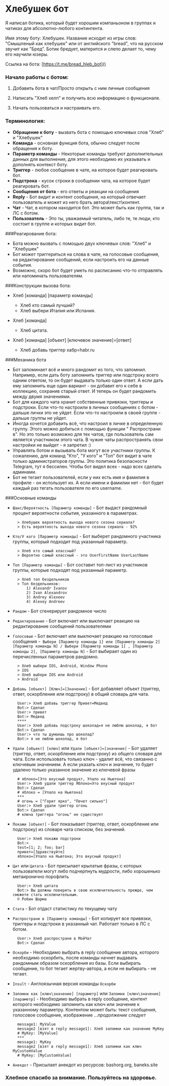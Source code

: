 # Хлебушек бот

Я написал ботика, который будет хорошим компаньоном в группах и чатиках для абсолютно-любого контингента.

Имя этому боту: Хлебушек. Название исходит из игры слов: "Смышленый как хлебушек" или от английского "bread", что на
русском звучит как "Бред". Ботик бредует, матерится и слепо делает то, чему его научили юзеры.

Ссылка на бота: [https://t.me/bread_hleb_bot]()

### Начало работы с ботом:

1) Добавить бота в чат/Просто открыть с ним личные сообщения

2) Написать "Хлеб хелп" и получить всю информацию о функционале.

3) Начать пользоваться и настраивать его.

### Терминология:

- **Обращение к боту** - вызвать бота с помощью ключевых слов "Хлеб" и "Хлебушек"
- **Команда** - основная функция бота, обычно следует после обращения к боту.
- **Параметр команды** - Некоторые команды требуют дополнительных данных для выполнения, для этого необходимо их
  указывать и дополнять контекст боту.
- **Триггер** - любое сообщение в чате, на которое будет реагировать бот.
- **Подстрока** - кусок строки в сообщении чата, на которое будет реагировать бот.
- **Сообщения от бота** - его ответы и реакции на сообщения
- **Reply** - Бот видит и контент сообщения, на который отвечает пользователь и может из него брать автора\текст\контент.
- **Чат** - Чат, в котором находится бот. Это может быть как группа, так и ЛС с ботом. 
- **Пользователь** - Это ты, уважаемый читатель, либо те, те люди, кто состоит в группе и которых видит бот.

###Реагирование бота:

- Бота можно вызвать с помощью двух ключевых слов: "Хлеб" и "Хлебушек"
- Бот может триггериться на слова в чате, на голосовые сообщения, на редактирование сообщений, если настроить его на
  данные события.
- Возможно, скоро бот будет уметь по расписанию что-то отправлять или напоминать пользователям.

###Конструкции вызова бота:

- Хлеб [команда] [параметр команды]
    - Хлеб кто самый лучший?
    - Хлеб выбери Италия или Испания.

- Хлеб [команда]
    - Хлеб цитата.

- Хлеб [команда] [объект] [ключевое значение]=[ответ]
    - Хлеб добавь триггер хабр=habr.ru

###Механика бота

- Бот запоминает всё и много рандомит из того, что запомнил. Например, если дать боту запомнить триггер или подстроку
  всего одним ответом, то он будет выдавать только один ответ. А если дать ему запомнить еще один вариант - он добавит
  его к себе в коллекцию, сохранив старый ответ. И теперь он будет рандомить между двумя значениями.
- Бот для каждого чата хранит собственные привязки, триггеры и подстроки. Если что-то настроили в личных сообщениях с
  ботом - дальше лички это не уйдет. Если что-то настроили в своей группе - дальше группы не уйдет.
- Иногда хочется добавить всё, что настроил в личке в определенную группу. Этого можно добиться с помощью функции "
  Распространи в". Но это только возможно для тех чатов, где пользователь сам является участником этого чата. В чужие
  чаты распространять свои настройки не выйдет - я запретил :)
- Управлять ботом и вызывать бота могут все участники группы. К сожалению, для команд "Кто", "У кого" и "Топ" бот видит
  в чате только администраторов группы. Это политика безопасности Telegram, тут я бессилен. Чтобы бот видел всех - надо
  всех сделать админами.
- Бот не тегает пользователей, если у них есть имя и фамилия в профиле - он использует их. А если имени и фамилии нет -
  бот будет каждый раз тегать пользователя по его username.

###Основные команды

- `Шанс/Вероятность [Параметр команды]` - Бот выдаст рандомный процент вероятности события, указанного в параметрах.

        > Хлебушек вероятность выхода нового сезона сериала?
        > Есть вероятность выхода нового сезона сериала - 92%

- `Кто/У кого [Параметр команды]` - Бот выберет рандомного участника группы, который подходит под указанный параметр.

        > Хлеб кто самый классный?
        > Вероятно самый классный - это UserFirstName UserLastName

- `Топ [Параметр команды]` - Бот составит топ-лист из участников группы, которые подходят под указанный параметр.

        > Хлеб топ бездельников
        > Топ бездельников:
            1) Alexandr Ivanov 
            2) Ivan Alexandrov
            3) Andrey Alexeev
            4) Alexey Andreev

- `Рандом` - Бот сгенерирует рандомное число
- `Редактирование` - Бот включает или выключает реакцию на редактирование сообщений пользователями
- `Голосовые` - Бот включает или выключает реакцию на голосовые сообщения
-` Выбери [Параметр команды 1] или [Параметр команды 2] [Параметр команды N] / Выбери [Параметр команды 1]
  , [Параметр команды 2], [Параметр команды N]` - Бот выбирает один из перечисленных параметров рандомно.
        
        > Хлеб выбери IOS, Android, Window Phone
        > IOS
        > Хлеб выбери IOS или Android
        > Android

- `Добавь [объект] [Ключ]=[Значение]` - Бот добавляет объект (триггер, ответ, оскорбление или подстроку) в общий
  словарь для чата.

        User:> Хлеб добавь триггер Привет=Медвед
        Bot:> Сделал
        User:> привет
        Bot:> Медвед
        ****
        User:> Хлеб добавь подстроку шоколад=я не люблю шоколад, я бот
        Bot:> Сделал
        User:> что ты думаешь про шоколад?
        Bot:> я не люблю шоколад, я бот


- `Удали [объект] [ключ]` или `Удали [объект]=[значение]` - Бот удаляет (триггер, ответ, оскорбление или подстроку) из общего словаря
  для чата. Если использовать только ключ - удалит всё, что связанно с ключевым значением. А если указать ключ и значение, то будет удалено только указанное значение из ключевой фразы
        
        # яблоко=[Это вкусный продукт, Упало на Ньютона]
        User:> Хлеб удали триггер Яблоко=Это вкусный продукт
        Bot:> Сделал
        # яблоко = [Упало на Ньютона]
        ***
        # огонь = ["Горит ярко", "Печет сильно"]
        User:> Хлеб удали триггер огонь
        Bot:> Сделал
        # ключа триггера "огонь" не существует

- `Покажи [объект]` - Бот показывает (триггер, ответ, оскорбление или подстроку) из словаря чата списком, без
  значений.

        User:> Хлеб покажи подстроки
        Bot:> 
        test=[1; 2; foo; bar]
        привет=[Здравствуйте]
        яблоко=[Упало на Ньютона; Это вкусный продукт]


- `Цит` или `Цитата` - Бот присылает крылатые фразы, с которых пользователи могут либо подчерпнуть мудрости, либо
  хорошенько метаиронично порофлить

        User:> Хлеб цитата
        Bot:> Вы должны поверить в свою исключительность прежде, чем сможете стать исключительным. 
        © Робин Шарма


- `Стата` - Бот отдаст статистику по текущему чату

- `Распространи в [Параметр команды]` - Бот копирует все привязки, триггеры и подстроки в указанный чат. Работает только в
  ЛС с ботом.

        User:> Хлеб распространи в МойЧат
        Bot:> Сделал

- `Оскорби` - Необходимо выбрать в reply сообщение автора, которого необходимо оскорбить, после команды начнет выдавать рандомным образом оскорбления из базы. Если выбирать сообщение, то бот тегает жертву-автора, а если не выбирать - не тегает.

- `Insult` - Англоязычная версия команды `Оскорби`

- `Запомни как [ключ\значение] [параметр]` или `Запомни [ключ\значение] [параметр]` - Необходимо выбрать в reply сообщение, контент которого необходимо запомнить как ключ или значение к указанному параметру. Контентом может быть: текст сообщения, голосовое сообщение, изображение ...*продолжение следует*
      
        message1: MyValue
        message2 [взят в reply message1]: Хлеб запомни как значение MyKey
        # MyKey: [MyValue]
        ***
        message1: MyKey
        message2 [взят в reply message1]: Хлеб запомни как ключ MyCustomValue
        # MyKey: [MyCustomValue]

- `Анекдот` - Присылает анекдот из ресурсов: bashorg.org, baneks.site

### Хлебное спасибо за внимание. Пользуйтесь на здоровье.

